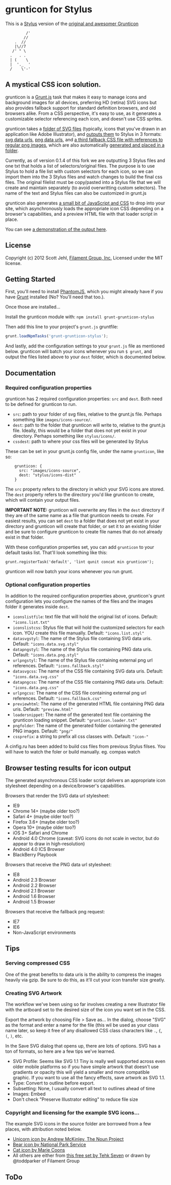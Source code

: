 # grunticon for Stylus

This is a [Stylus](http://learnboost.github.com/stylus) version of the [original and awesomer Grunticon](https://github.com/filamentgroup/grunticon)

```
         /'
        //
    .  //
    |\//7
   /' " \     
  .   . .      
  | (    \     
  |  '._  '        
  /    \'-'

```

## A mystical CSS icon solution.

grunticon is a [Grunt.js](https://github.com/cowboy/grunt/) task that makes it easy to manage icons and background images for all devices, preferring HD (retina) SVG icons but also provides fallback support for standard definition browsers, and old browsers alike. From a CSS perspective, it's easy to use, as it generates a customizable selector referencing each icon, and doesn't use CSS sprites. 

grunticon takes a [folder of SVG files](https://github.com/stevoland/grunticon/tree/master/example/source) (typically, icons that you've drawn in an application like Adobe Illustrator), and [outputs them](https://github.com/stevoland/grunticon/tree/master/example/output) to Stylus in 3 formats: [svg data urls](https://github.com/stevoland/grunticon/blob/master/example/output/icons.data.svg.styl), [png data urls](https://github.com/stevoland/grunticon/blob/master/example/output/icons.data.png.styl), and [a third fallback CSS file with references to regular png images](https://github.com/stevoland/grunticon/blob/master/example/output/icons.fallback.styl), which are also automatically [generated and placed in a folder](https://github.com/stevoland/grunticon/tree/master/example/output/png). 

Currently, as of version 0.1.4 of this fork we are outputting 3 Stylus files and one txt that holds a list of selectors/original files. The purpose is to use Stylus to hold a file list with custom selectors for each icon, so we can import them into the 3 Stylus files and watch changes to build the final css files. The original filelist must be copy/pasted into a Stylus file that we will create and maintain separately (to avoid overwritting custom selectors). The name of the text and Stylus files can also be customized in grunt.js

grunticon also generates [a small bit of JavaScript and CSS](https://github.com/stevoland/grunticon/blob/master/example/output/grunticon.loader.txt) to drop into your site, which asynchronously loads the appropriate icon CSS depending on a browser's capabilities, and a preview HTML file with that loader script in place. 

You can see [a demonstration of the output here](http://filamentgroup.com/examples/grunticon-output/preview.html).

## License
Copyright (c) 2012 Scott Jehl, [Filament Group, Inc.](http://filamentgroup.com)
Licensed under the MIT license.

## Getting Started

First, you'll need to install [PhantomJS](http://phantomjs.org/), which you might already have if you have [Grunt](https://github.com/cowboy/grunt) installed (No? You'll need that too.).

Once those are installed...

Install the grunticon module with: `npm install grunt-grunticon-stylus`

Then add this line to your project's `grunt.js` gruntfile:

```javascript
grunt.loadNpmTasks('grunt-grunticon-stylus');
```

And lastly, add the configuration settings to your `grunt.js` file as mentioned below. grunticon will batch your icons whenever you run `$ grunt`, and output the files listed above to your `dest` folder, which is documented below.


## Documentation

### Required configuration properties

grunticon has 2 required configuration properties: `src` and `dest`. Both need to be defined for grunticon to run.

- `src`: path to your folder of svg files, relative to the grunt.js file. Perhaps something like `images/icons-source/`.
- `dest`: path to the folder that grunticon will write to, relative to the grunt.js file. Ideally, this would be a folder that does not yet exist in your directory. Perhaps something like `stylus/icons/`.
- `cssdest`: path to where your css files will be generated by Stylus

These can be set in your grunt.js config file, under the name `grunticon`, like so:

```
	grunticon: {
      src: "images/icons-source",
      dest: "stylus/icons-dist"
    }
```

The `src` property refers to the directory in which your SVG icons are stored. The `dest` property refers to the directory you'd like grunticon to create, which will contain your output files. 

**IMPORTANT NOTE:** grunticon will overwrite any files in the `dest` directory if they are of the same name as a file that grunticon needs to create. For easiest results, you can set `dest` to a folder that does not yet exist in your directory and grunticon will create that folder, or set it to an existing folder and be sure to configure grunticon to create file names that do not already exist in that folder.

With these configuration properties set, you can add `grunticon` to your default tasks list. That'll look something like this:

    grunt.registerTask('default', 'lint qunit concat min grunticon');

grunticon will now batch your icons whenever you run grunt.

### Optional configuration properties

In addition to the required configuration properties above, grunticon's grunt configuration lets you configure the names of the files and the images folder it generates inside `dest`. 

- `iconslistfile`: text file that will hold the original list of icons. Default: `"icons.list.txt"`
- `iconslistcss`:  Stylus file that will hold the customized selectors for each icon. YOU create this file manually. Default: `"icons.list.styl"`
- `datasvgstyl`: The name of the Stylus file containing SVG data uris. Default: `"icons.data.svg.styl"`
- `datapngstyl`: The name of the Stylus file containing PNG data uris. Default: `"icons.data.png.styl"`
- `urlpngstyl`: The name of the Stylus file containing external png url references. Default: `"icons.fallback.styl"`
- `datasvgcss`: The name of the CSS file containing SVG data uris. Default: `"icons.data.svg.css"`
- `datapngcss`: The name of the CSS file containing PNG data uris. Default: `"icons.data.png.css"`
- `urlpngcss`: The name of the CSS file containing external png url references. Default: `"icons.fallback.css"`
- `previewhtml`: The name of the generated HTML file containing PNG data uris. Default: `"preview.html"`
- `loadersnippet`:  The name of the generated text file containing the grunticon loading snippet. Default: `"grunticon.loader.txt"`
- `pngfolder`:  The name of the generated folder containing the generated PNG images. Default: `"png/"`
- `cssprefix`: a string to prefix all css classes with. Default: `"icon-"`

A cinfig.ru has been added to build css files from previous Stylus filses. You will have to  watch the foler or build manually. eg. compas watch

## Browser testing results for icon output

The generated asynchronous CSS loader script delivers an appropriate icon stylesheet depending on a device/browser's capabilities.

Browsers that render the SVG data url stylesheet:
- IE9
- Chrome 14+ (maybe older too?)
- Safari 4+ (maybe older too?)
- Firefox 3.6+ (maybe older too?)
- Opera 10+ (maybe older too?)
- iOS 3+ Safari and Chrome
- Android 4.0 Chrome (caveat: SVG icons do not scale in vector, but do appear to draw in high-resolution)
- Android 4.0 ICS Browser
- BlackBerry Playbook

Browsers that receive the PNG data url stylesheet:
- IE8
- Android 2.3 Browser
- Android 2.2 Browser
- Android 2.1 Browser
- Android 1.6 Browser
- Android 1.5 Browser

Browsers that receive the fallback png request:
- IE7
- IE6
- Non-JavaScript environments

## Tips

### Serving compressed CSS
One of the great benefits to data uris is the ability to compress the images heavily via gzip. Be sure to do this, as it'll cut your icon transfer size greatly.

### Creating SVG Artwork

The workflow we've been using so far involves creating a new Illustrator file with the artboard set to the desired size of the icon you want set in the CSS. 

Export the artwork by choosing File > Save as...  In the dialog, choose "SVG" as the format and enter a name for the file (this wil be used as your class name later, so keep it free of any disallowed CSS class characters like `.`, `{`, `(`, `)`, etc.

In the Save SVG dialog that opens up, there are lots of options. SVG has a ton of formats, so here are a few tips we've learned. 

- SVG Profile: Seems like SVG 1.1 Tiny is really well supported across even older mobile platforms so if you have simple artwork that doesn't use gradients or opacity this will yield a smaller and more compatible graphic. If you want to use all the fancy effects, save artwork as SVG 1.1. 
- Type: Convert to outline before export.
- Subsetting: None, I usually convert all text to outlines ahead of time
- Images: Embed
- Don't check "Preserve Illustrator editing" to reduce file size

### Copyright and licensing for the example SVG icons...

The example SVG icons in the source folder are borrowed from a few places, with attribution noted below. 
- [Unicorn icon by Andrew McKinley, The Noun Project](http://thenounproject.com/noun/unicorn/#icon-No3364)
- [Bear icon by National Park Service](http://thenounproject.com/noun/bear/#icon-No499)
- [Cat icon by  Marie Coons](http://thenounproject.com/noun/cat/#icon-No840)
- All others are either from [this free set by Tehk Seven](http://www.tehkseven.net/blog/1/entry-1066-475-free-awesome-high-quality-icons-for-designers/) or drawn by @toddparker of Filament Group

## ToDo
